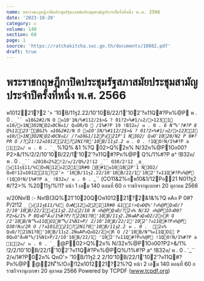 ```yaml
---
name: พระราชกฤษฎีกาปิดประชุมรัฐสภาสมัยประชุมสามัญประจำปีครั้งที่หนึ่ง พ.ศ. 2566
date: '2023-10-20'
category: ก
volume: 140
section: 60
page: 1
source: 'https://ratchakitcha.soc.go.th/documents/10082.pdf'
draft: true
---
```


# พระราชกฤษฎีกาปิดประชุมรัฐสภาสมัยประชุมสามัญประจำปีครั้งที่หนึ่ง พ.ศ. 2566

พ101221?2 '> '10B/11ฐ2.22/10'10B/22/1'10ํ2'?ค11Q#?Pห%@P พ . 0 . `_`` พ10&2#2/N O พ10'1N/%#112/2$>& ? 01?2>%#1/ห2/>1231 พ10/>1N3O2NO2อ0CNห1/ QหOR/O  /1%#?P 19 !B32ค/ พ . 0 . `_` 6 N'็%'?#?P 8 Q%1123'ัB&1% พ10&2#2/N O พ10'1N/%#112/2$>& ? 01?2>%#1/ห2/>1231 พ10/>1N3O2NO2อ0CNห1/ /?พ10&1/12Pอ21P'1 N3O2/ QหO'1020/N2 P 0#?PR O /?21!12พ101221?2N1?0'10B/11ฐ2.2 พ . 0 . `_`` !1QO!N/1%#?P a 12ค/ พ . 0 . `_`` %1Q% &1 %?Q 02>Q%ํ2ห% N/32ห%@P1Oอ00?P2>&/1%!2/2/10'10B/22/1'10ํ2'?ค11Q#?Pห%@P Q%/1%#?P a^ !B32ค/ พ . 0 . `_`` อ2010อํ2%2!2/ค/2/Q%/2!12 _`` O30/2!12 _a_ อ11ฐ$11/%COหN12อ2211R#0 @#1พ101B2P'1 N3O2/ QหO!12พ101221?2'> '10B/11ฐ2.22/10'10B/22/1'10ํ2'?ค11Q#?Pห%@P !1QO!N/1%#?P a_ !B32ค/ พ . 0 . `_`` (CO11&2%อพ10&1/12Pอ21 N011ฐ2 #/?2>% %2011ฐ/%!1? หน้า 1 เลม 140 ตอนที่ 60 ก ราชกิจจานุเบกษา 20 ตุลาคม 2566

ห/20Nห!B :- Nห!B(3Q%21'1020QOพ101221?2&1&%?Q คAอ P 0#?P/2!12 _`_ อ11ฐ$11/%C OหN12อ2211R#0 &11!>QหOQ%'?ห%@PQหO/?2/10'10B/22/1อ11ฐ2.22อ2/10 N ห%@PQหO/?ํ2ห% N/32 ห%@P1Oอ00?P2>&/1% P 0QหO"Aอ/1%#?P/?21N1?0'10B/11ฐ2.2NพAPอQหO2/2>R O /2'10B/N'็%ค11QO1N'็%/1%N1>P/ 2/10'10B/22/1'10ํ2'?ค11Q#?Pห%@P O30!Nอ/2R O /?พ101221?2N1?0'10B/11ฐ2.2 พ . 0 . `_`` ํ2ห% QหO/?21N1?0'10B/11ฐ2.2NพAPอQหO2/2>R O /2'10B/N'็%ค11QO1 P 0QหO"AอN'็%/1%N1>P/2/10'10B/22/1 '10ํ2'?ค11Q#?Pห%@P !1QO!N/1%#?P a 12ค/ พ . 0 . `_`` @P02>Q%ํ2ห% N/32ห%@P1Oอ00?P2>&/1% !2/2/10'10B/22/1'10ํ2'?ค11Q#?Pห%@PQ%/1%#?P a^ !B32ค/ พ . 0 . `_`` 2/ค/1#?P0ํ2ห% QหO'> '10B/11ฐ2.2 2/10'10B/22/1'10ํ2'?ค11Q#?Pห%@P @ํ2N'็%!Oอ!12พ101221?2%?Q หน้า 2 เลม 140 ตอนที่ 60 ก ราชกิจจานุเบกษา 20 ตุลาคม 2566 Powered by TCPDF (www.tcpdf.org)
